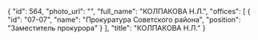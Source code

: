 {
    "id": 564,
    "photo_url": "",
    "full_name": "КОЛПАКОВА Н.Л.",
    "offices": [
        {
            "id": "07-07",
            "name": "Прокуратура Советского района",
            "position": "Заместитель прокурора"
        }
    ],
    "title": "КОЛПАКОВА Н.Л."
}